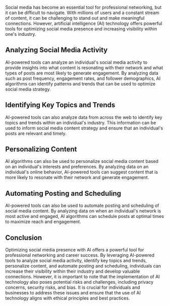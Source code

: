 
Social media has become an essential tool for professional networking, but it can be difficult to navigate. With millions of users and a constant stream of content, it can be challenging to stand out and make meaningful connections. However, artificial intelligence (AI) technology offers powerful tools for optimizing social media presence and increasing visibility within one's industry.

Analyzing Social Media Activity
-------------------------------

AI-powered tools can analyze an individual's social media activity to provide insights into what content is resonating with their network and what types of posts are most likely to generate engagement. By analyzing data such as post frequency, engagement rates, and follower demographics, AI algorithms can identify patterns and trends that can be used to optimize social media strategy.

Identifying Key Topics and Trends
---------------------------------

AI-powered tools can also analyze data from across the web to identify key topics and trends within an individual's industry. This information can be used to inform social media content strategy and ensure that an individual's posts are relevant and timely.

Personalizing Content
---------------------

AI algorithms can also be used to personalize social media content based on an individual's interests and preferences. By analyzing data on an individual's online behavior, AI-powered tools can suggest content that is more likely to resonate with their network and generate engagement.

Automating Posting and Scheduling
---------------------------------

AI-powered tools can also be used to automate posting and scheduling of social media content. By analyzing data on when an individual's network is most active and engaged, AI algorithms can schedule posts at optimal times to maximize reach and engagement.

Conclusion
----------

Optimizing social media presence with AI offers a powerful tool for professional networking and career success. By leveraging AI-powered tools to analyze social media activity, identify key topics and trends, personalize content, and automate posting and scheduling, individuals can increase their visibility within their industry and develop valuable connections. However, it is important to note that the implementation of AI technology also poses potential risks and challenges, including privacy concerns, security risks, and bias. It is crucial for individuals and businesses to address these issues and ensure that the use of AI technology aligns with ethical principles and best practices.
